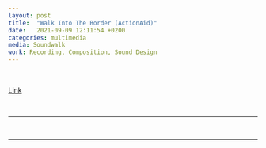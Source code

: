 ```yaml
---
layout: post
title:  "Walk Into The Border (ActionAid)"
date:   2021-09-09 12:11:54 +0200
categories: multimedia
media: Soundwalk
work: Recording, Composition, Sound Design
---
```


<br>

[Link](https://www.zonak.it/fornoni_residenza/)

<br>

----



<br>


----

<br>



